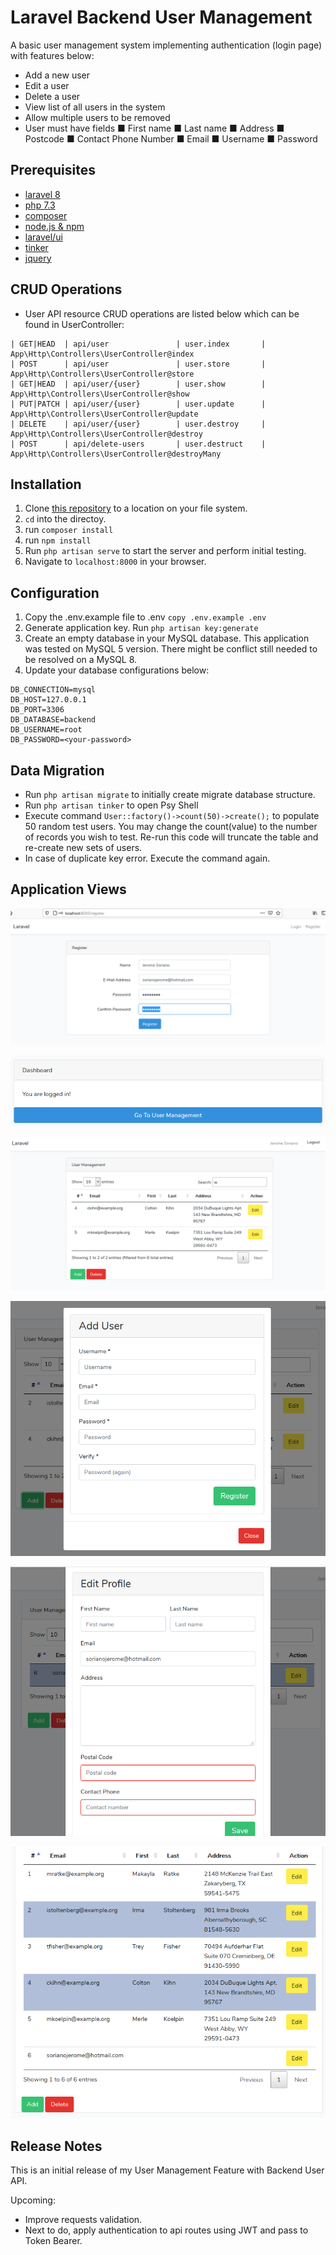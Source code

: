 # Laravel Backend User Management

A basic user management system implementing authentication (login page) with features below:

- Add a new user
- Edit a user
- Delete a user
- View list of all users in the system
- Allow multiple users to be removed
- User must have fields
■ First name
■ Last name
■ Address
■ Postcode
■ Contact Phone Number
■ Email
■ Username
■ Password


## Prerequisites

- [laravel 8](http://laravel.com/)
- [php 7.3](https://www.php.net/downloads.php) 
- [composer](https://getcomposer.org/download/)
- [node.js & npm](https://nodejs.org/)
- [laravel/ui](https://github.com/laravel/ui)
- [tinker](https://laravel.com/docs/8.x/artisan#tinker)
- [jquery](https://cdnjs.cloudflare.com/ajax/libs/jquery/3.5.1/jquery.min.js)

## CRUD Operations

- User API resource CRUD operations are listed below which can be found in UserController:

```
| GET|HEAD  | api/user               | user.index       | App\Http\Controllers\UserController@index
| POST      | api/user               | user.store       | App\Http\Controllers\UserController@store
| GET|HEAD  | api/user/{user}        | user.show        | App\Http\Controllers\UserController@show
| PUT|PATCH | api/user/{user}        | user.update      | App\Http\Controllers\UserController@update
| DELETE    | api/user/{user}        | user.destroy     | App\Http\Controllers\UserController@destroy
| POST      | api/delete-users       | user.destruct    | App\Http\Controllers\UserController@destroyMany
```

## Installation

1. Clone [this repository](https://github.com/DiavoxJSoriano/backend2.git) to a location on your file system.
2. `cd` into the directoy.
4. run `composer install`
5. run `npm install`
6. Run `php artisan serve` to start the server and perform initial testing.
7. Navigate to `localhost:8000` in your browser.

## Configuration

1. Copy the .env.example file to .env `copy .env.example .env`
2. Generate application key. Run `php artisan key:generate`
3. Create an empty database in your MySQL database. This application was tested on MySQL 5 version. There might be conflict still needed to be resolved on a MySQL 8.
4. Update your database configurations below:

```
DB_CONNECTION=mysql
DB_HOST=127.0.0.1
DB_PORT=3306
DB_DATABASE=backend
DB_USERNAME=root
DB_PASSWORD=<your-password>
```

## Data Migration

- Run `php artisan migrate` to initially create migrate database structure.
- Run `php artisan tinker` to open Psy Shell
- Execute command `User::factory()->count(50)->create();` to populate 50 random test users. You may change the count(value) to the number of records you wish to test. Re-run this code will truncate the table and re-create new sets of users.
- In case of duplicate key error. Execute the command again.

## Application Views

![Registration](https://github.com/DiavoxJSoriano/backend2/blob/main/images/SS-Registration.PNG)

![Successful Registration redirects to Dashboard](https://github.com/DiavoxJSoriano/backend2/blob/main/images/SS-AfterRegistration.PNG)

![Go to User Management view](https://github.com/DiavoxJSoriano/backend2/blob/main/images/SS-UserManagementPage.PNG)

![Add a new user](https://github.com/DiavoxJSoriano/backend2/blob/main/images/SS-AddNewUser.PNG)

![Edit a user profile](https://github.com/DiavoxJSoriano/backend2/blob/main/images/SS-EditProfile.PNG)

![Multiple selection and deletion](https://github.com/DiavoxJSoriano/backend2/blob/main/images/SS-MultipleSelectAndDelete.PNG)

## Release Notes

This is an initial release of my User Management Feature with Backend User API.

Upcoming:
- Improve requests validation.
- Next to do, apply authentication to api routes using JWT and pass to Token Bearer.
